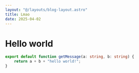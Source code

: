 ```yaml
---
layout: "@/layouts/blog-layout.astro"
title: Lmao
date: 2025-04-02
---
```


# Hello world

```ts
export default function getMessage(a: string, b: string) {
	return a + b + "hello world!";
}
```
